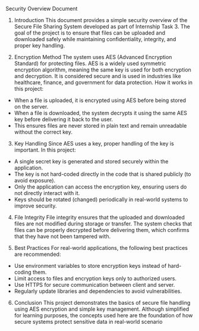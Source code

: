 Security Overview Document

1. Introduction
This document provides a simple security overview of the Secure File Sharing System developed as part of Internship Task 3. The goal of the project is to ensure that files can be uploaded and downloaded safely while maintaining confidentiality, integrity, and proper key handling.

2. Encryption Method
The system uses AES (Advanced Encryption Standard) for protecting files. AES is a widely used symmetric encryption algorithm, meaning the same key is used for both encryption and decryption. It is considered secure and is used in industries like healthcare, finance, and government for data protection.
How it works in this project:
- When a file is uploaded, it is encrypted using AES before being stored on the server.
- When a file is downloaded, the system decrypts it using the same AES key before delivering it back to the user.
- This ensures files are never stored in plain text and remain unreadable without the correct key.
  
3. Key Handling
Since AES uses a key, proper handling of the key is important. In this project:
- A single secret key is generated and stored securely within the application.
- The key is not hard-coded directly in the code that is shared publicly (to avoid exposure).
- Only the application can access the encryption key, ensuring users do not directly interact with it.
- Keys should be rotated (changed) periodically in real-world systems to improve security.
  
4. File Integrity
File integrity ensures that the uploaded and downloaded files are not modified during storage or transfer. The system checks that files can be properly decrypted before delivering them, which confirms that they have not been tampered with.

5. Best Practices
For real-world applications, the following best practices are recommended:
- Use environment variables to store encryption keys instead of hard-coding them.
- Limit access to files and encryption keys only to authorized users.
- Use HTTPS for secure communication between client and server.
- Regularly update libraries and dependencies to avoid vulnerabilities.
  
6. Conclusion
This project demonstrates the basics of secure file handling using AES encryption and simple key management. Although simplified for learning purposes, the concepts used here are the foundation of  how secure systems protect sensitive data in real-world scenario
